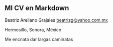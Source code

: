 ## MI CV en Markdown

Beatriz Arellano Grajales beatrizg@yahoo.com.mx

Hermosillo, Sonora, México

Me encnata dar largas caminatas
